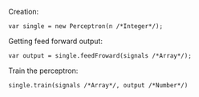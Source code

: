 Creation:
```
var single = new Perceptron(n /*Integer*/);
```
Getting feed forward output:
```
var output = single.feedFroward(signals /*Array*/);
```
Train the perceptron:
```
single.train(signals /*Array*/, output /*Number*/)
```